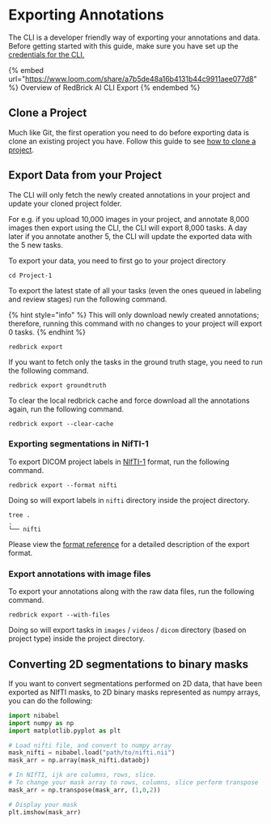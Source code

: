 # Exporting Annotations

The CLI is a developer friendly way of exporting your annotations and data. Before getting started with this guide, make sure you have set up the [credentials for the CLI.](./#create-a-credentials-config)

{% embed url="https://www.loom.com/share/a7b5de48a16b4131b44c9911aee077d8" %}
Overview of RedBrick AI CLI Export
{% endembed %}

## Clone a Project

Much like Git, the first operation you need to do before exporting data is clone an existing project you have. Follow this guide to see [how to clone a project](exporting-annotations.md#clone-a-project).&#x20;

## Export Data from your Project

The CLI will only fetch the newly created annotations in your project and update your cloned project folder.&#x20;

For e.g. if you upload 10,000 images in your project, and annotate 8,000 images then export using the CLI, the CLI will export 8,000 tasks. A day later if you annotate another 5, the CLI will update the exported data with the 5 new tasks.

To export your data, you need to first go to your project directory

```
cd Project-1
```

To export the latest state of all your tasks (even the ones queued in labeling and review stages) run the following command.&#x20;

{% hint style="info" %}
This will only download newly created annotations; therefore, running this command with no changes to your project will export 0 tasks.&#x20;
{% endhint %}

```
redbrick export
```

If you want to fetch only the tasks in the ground truth stage, you need to run the following command.

```
redbrick export groundtruth
```

To clear the local redbrick cache and force download all the annotations again, run the following command.&#x20;

```
redbrick export --clear-cache
```

### Exporting segmentations in NifTI-1

To export DICOM project labels in [NIfTI-1](https://nifti.nimh.nih.gov/nifti-1/) format, run the following command.

```
redbrick export --format nifti
```

Doing so will export labels in `nifti` directory inside the project directory.

```
tree .
.
└── nifti
```

Please view the [format reference](exporting-annotations.md#exporting-segmentations-in-nifti-1) for a detailed description of the export format.&#x20;

### Export annotations with image files

To export your annotations along with the raw data files, run the following command.

```
redbrick export --with-files
```

Doing so will export tasks in `images` / `videos` / `dicom` directory (based on project type) inside the project directory.

## Converting 2D segmentations to binary masks

If you want to convert segmentations performed on 2D data, that have been exported as NIfTI masks, to 2D binary masks represented as numpy arrays, you can do the following:&#x20;

```python
import nibabel
import numpy as np
import matplotlib.pyplot as plt

# Load nifti file, and convert to numpy array
mask_nifti = nibabel.load("path/to/nifti.nii")
mask_arr = np.array(mask_nifti.dataobj)

# In NIfTI, ijk are columns, rows, slice.
# To change your mask array to rows, columns, slice perform transpose
mask_arr = np.transpose(mask_arr, (1,0,2))

# Display your mask
plt.imshow(mask_arr)
```
